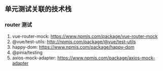 ## 单元测试关联的技术栈

### router 测试

1.  vue-router-mock: https://www.npmjs.com/package/vue-router-mock
2.  @vue/test-utils: http://npmjs.com/package/@vue/test-utils
3.  happy-dom: https://www.npmjs.com/package/happy-dom
4.  @pinia/testing
5.  axios-mock-adapter: https://www.npmjs.com/package/axios-mock-adapter
